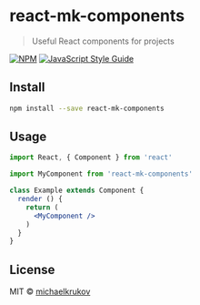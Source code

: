 # react-mk-components

> Useful React components for projects

[![NPM](https://img.shields.io/npm/v/react-mk-components.svg)](https://www.npmjs.com/package/react-mk-components) [![JavaScript Style Guide](https://img.shields.io/badge/code_style-standard-brightgreen.svg)](https://standardjs.com)

## Install

```bash
npm install --save react-mk-components
```

## Usage

```jsx
import React, { Component } from 'react'

import MyComponent from 'react-mk-components'

class Example extends Component {
  render () {
    return (
      <MyComponent />
    )
  }
}
```

## License

MIT © [michaelkrukov](https://github.com/michaelkrukov)
